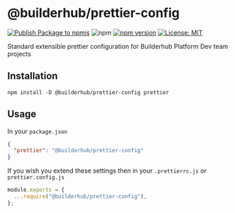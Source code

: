 # @builderhub/prettier-config

[![Publish Package to npmjs](https://github.com/builderhub-platform/prettier-config/actions/workflows/publish.yml/badge.svg)](https://github.com/builderhub-platform/prettier-config/actions/workflows/publish.yml) ![npm](https://img.shields.io/npm/dw/@builderhub%2Fprettier-config) [![npm version](https://badge.fury.io/js/@builderhub%2Fprettier-config.svg)](https://badge.fury.io/js/@builderhub%2Fprettier-config) [![License: MIT](https://img.shields.io/badge/License-MIT-yellow.svg)](https://opensource.org/licenses/MIT)

Standard extensible prettier configuration for Builderhub Platform Dev team projects

## Installation

```
npm install -D @builderhub/prettier-config prettier
```

## Usage

In your `package.json`

```json
{
  "prettier": "@builderhub/prettier-config"
}
```

If you wish you extend these settings then in your `.prettierrc.js` or `prettier.config.js`

```js
module.exports = {
  ...require("@builderhub/prettier-config"),
};
```
